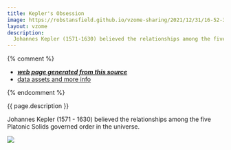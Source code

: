 ```yaml
---
title: Kepler's Obsession
image: https://robstansfield.github.io/vzome-sharing/2021/12/31/16-52-31-Kepler's-Obsession/Kepler's-Obsession.png
layout: vzome
description:
  Johannes Kepler (1571-1630) believed the relationships among the five Platonic Solids governed order in the universe.
---
```


{% comment %}
 - [***web page generated from this source***][post]
 - [data assets and more info][github]

[post]: <https://robstansfield.github.io/vzome-sharing/2021/12/31/Kepler's-Obsession-16-52-31.html>
[github]: <https://github.com/robstansfield/vzome-sharing/tree/main/2021/12/31/16-52-31-Kepler's-Obsession/>
{% endcomment %}

{{ page.description }}

Johannes Kepler (1571 - 1630) believed the relationships among the five Platonic Solids governed order in the universe.

<vzome-viewer style="width: 100%; height: 65vh;"
       src="https://robstansfield.github.io/vzome-sharing/2021/12/31/16-52-31-Kepler's-Obsession/Kepler's-Obsession.vZome" >
  <img src="https://robstansfield.github.io/vzome-sharing/2021/12/31/16-52-31-Kepler's-Obsession/Kepler's-Obsession.png" />
</vzome-viewer>
